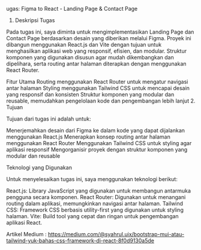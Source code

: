 ugas: Figma to React - Landing Page & Contact Page

1. Deskripsi Tugas

Pada tugas ini, saya diminta untuk mengimplementasikan Landing Page dan Contact Page berdasarkan desain yang diberikan melalui Figma. Proyek ini dibangun menggunakan React.js dan Vite dengan tujuan untuk menghasilkan aplikasi web yang responsif, efisien, dan modular. Struktur komponen yang digunakan disusun agar mudah dikembangkan dan dipelihara, serta routing antar halaman diterapkan dengan menggunakan React Router.

Fitur Utama
Routing menggunakan React Router untuk mengatur navigasi antar halaman
Styling menggunakan Tailwind CSS untuk mencapai desain yang responsif dan konsisten
Struktur komponen yang modular dan reusable, memudahkan pengelolaan kode dan pengembangan lebih lanjut 2. Tujuan

Tujuan dari tugas ini adalah untuk:

Menerjemahkan desain dari Figma ke dalam kode yang dapat dijalankan menggunakan React.js
Menerapkan konsep routing antar halaman menggunakan React Router
Menggunakan Tailwind CSS untuk styling agar aplikasi responsif
Mengorganisir proyek dengan struktur komponen yang modular dan reusable

Teknologi yang Digunakan

Untuk menyelesaikan tugas ini, saya menggunakan teknologi berikut:

React.js: Library JavaScript yang digunakan untuk membangun antarmuka pengguna secara komponen.
React Router: Digunakan untuk menangani routing dalam aplikasi, memungkinkan navigasi antar halaman.
Tailwind CSS: Framework CSS berbasis utility-first yang digunakan untuk styling halaman.
Vite: Build tool yang cepat dan ringan untuk pengembangan aplikasi React.

Artikel Medium : https://medium.com/@syahrul.uix/bootstrap-mui-atau-tailwind-yuk-bahas-css-framework-di-react-8f0d9130a5de
